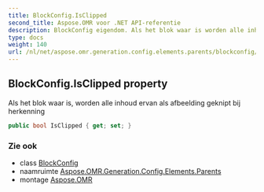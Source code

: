 ```yaml
---
title: BlockConfig.IsClipped
second_title: Aspose.OMR voor .NET API-referentie
description: BlockConfig eigendom. Als het blok waar is worden alle inhoud ervan als afbeelding geknipt bij herkenning
type: docs
weight: 140
url: /nl/net/aspose.omr.generation.config.elements.parents/blockconfig/isclipped/
---
```

## BlockConfig.IsClipped property

Als het blok waar is, worden alle inhoud ervan als afbeelding geknipt bij herkenning

```csharp
public bool IsClipped { get; set; }
```

### Zie ook

* class [BlockConfig](../)
* naamruimte [Aspose.OMR.Generation.Config.Elements.Parents](../../blockconfig/)
* montage [Aspose.OMR](../../../)


